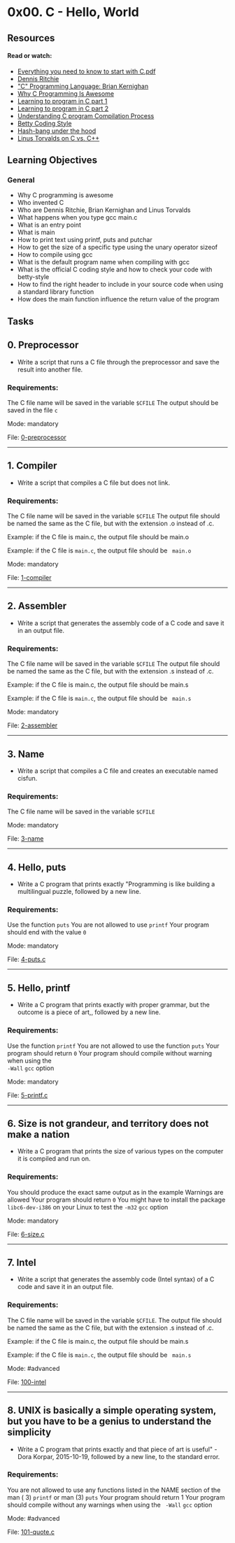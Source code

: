 # 0x00. C - Hello, World

## Resources

#### Read or watch:

* [Everything you need to know to start with C.pdf](https://intranet.alxswe.com/rltoken/P01aLj9BDfDUOv-y9x82Yw)
* [Dennis Ritchie](https://intranet.alxswe.com/rltoken/YWFrRob_-Yo-_NQikMLI-g)
* ["C" Programming Language: Brian Kernighan](https://intranet.alxswe.com/rltoken/W4oygfMgAp5Hyc7o6QuSYQ)
* [Why C Programming Is Awesome](https://intranet.alxswe.com/rltoken/WYdE1novaWa0yt5fzGvLBw)
* [Learning to program in C part 1](https://intranet.alxswe.com/rltoken/aE_pZLbexuLroHA0FmjLbw)
* [Learning to program in C part 2](https://intranet.alxswe.com/rltoken/3a5y1N-0FlTaPbKRxlRLlQ)
* [Understanding C program Compilation Process](https://intranet.alxswe.com/rltoken/idYJyVfQRZ9e5aljiT5UKg)
* [Betty Coding Style](https://intranet.alxswe.com/rltoken/wJg_qB9ducisfVQNk62htg)
* [Hash-bang under the hood](https://intranet.alxswe.com/rltoken/zwv5CHLybXN6KFmsjbu_tg)
* [Linus Torvalds on C vs. C++](https://intranet.alxswe.com/rltoken/JrokM8Pk6bd9wPqQvEfSAA)

## Learning Objectives

### General

* Why C programming is awesome
* Who invented C
* Who are Dennis Ritchie, Brian Kernighan and Linus Torvalds
* What happens when you type gcc main.c
* What is an entry point
* What is main
* How to print text using printf, puts and putchar
* How to get the size of a specific type using the unary operator sizeof
* How to compile using gcc
* What is the default program name when compiling with gcc
* What is the official C coding style and how to check your code with
	betty-style
* How to find the right header to include in your source code when using a
	standard library function
* How does the main function influence the return value of the program

## Tasks

## 0. Preprocessor

- Write a script that runs a C file through the preprocessor and save the result
	into another file.

### Requirements:

The C file name will be saved in the variable <code>$CFILE</code>
The output should be saved in the file <code>c</code>

Mode: mandatory

File: [0-preprocessor](./0-preprocessor)
<hr>

## 1. Compiler

- Write a script that compiles a C file but does not link.

### Requirements:

The C file name will be saved in the variable <code>$CFILE</code>
The output file should be named the same as the C file, but with the extension
.o instead of .c.

Example: if the C file is main.c, the output file should be main.o

Example: if the C file is <code>main.c</code>, the output file should be <code>
main.o</code>

Mode: mandatory

File: [1-compiler](./1-compiler)
<hr>

## 2. Assembler

- Write a script that generates the assembly code of a C code and save it in an
	output file.

### Requirements:

The C file name will be saved in the variable <code>$CFILE</code>
The output file should be named the same as the C file, but with the extension
.s instead of .c.

Example: if the C file is main.c, the output file should be main.s

Example: if the C file is <code>main.c</code>, the output file should be <code>
main.s</code>

Mode: mandatory

File: [2-assembler](./2-assembler)
<hr>

## 3. Name

- Write a script that compiles a C file and creates an executable named cisfun.

### Requirements:

The C file name will be saved in the variable <code>$CFILE</code>

Mode: mandatory

File: [3-name](./3-name)
<hr>

## 4. Hello, puts

- Write a C program that prints exactly "Programming is like building a
	multilingual puzzle, followed by a new line.

### Requirements:

Use the function <code>puts</code>
You are not allowed to use <code>printf</code>
Your program should end with the value <code>0</code>

Mode: mandatory

File: [4-puts.c](./4-puts.c)
<hr>

## 5. Hello, printf

- Write a C program that prints exactly with proper grammar, but the outcome is
	a piece of art,, followed by a new line.

### Requirements:

Use the function <code>printf</code>
You are not allowed to use the function <code>puts</code>
Your program should return <code>0</code>
Your program should compile without warning when using the <code>
-Wall</code> <code>gcc</code> option

Mode: mandatory

File: [5-printf.c](./5-printf.c)
<hr>

## 6. Size is not grandeur, and territory does not make a nation

- Write a C program that prints the size of various types on the computer it is
	compiled and run on.

### Requirements:

You should produce the exact same output as in the example
Warnings are allowed
Your program should return <code>0</code>
You might have to install the package  <code>libc6-dev-i386</code> on your Linux
to test the <code>-m32</code> <code>gcc</code> option

Mode: mandatory

File: [6-size.c](./6-size.c)
<hr>

## 7. Intel

- Write a script that generates the assembly code (Intel syntax) of a C code and
	save it in an output file.

### Requirements:

The C file name will be saved in the variable <code>$CFILE</code>.
The output file should be named the same as the C file, but with the extension
.s instead of .c.

Example: if the C file is main.c, the output file should be main.s

Example: if the C file is <code>main.c</code>, the output file should be <code>
main.s</code>

Mode: #advanced

File: [100-intel](./100-intel)
<hr>

## 8. UNIX is basically a simple operating system, but you have to be a genius to understand the simplicity

- Write a C program that prints exactly and that piece of art is useful" - Dora
	Korpar, 2015-10-19, followed by a new line, to the standard error.

### Requirements:

You are not allowed to use any functions listed in the NAME section of the man (
3) <code>printf</code> or man (3) <code>puts</code>
Your program should return 1
Your program should compile without any warnings when using the <code>
-Wall</code> <code>gcc</code> option

Mode: #advanced

File: [101-quote.c](./101-quote.c)
